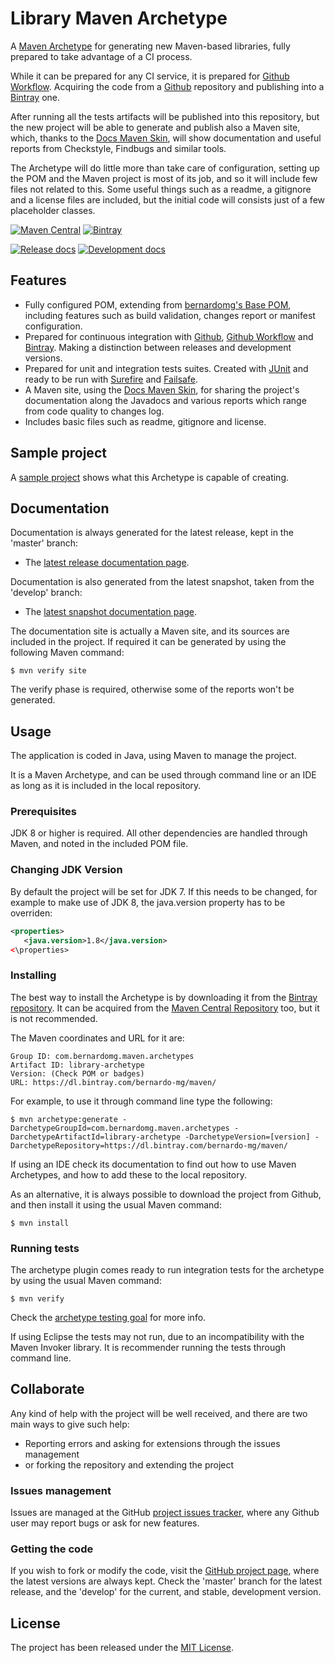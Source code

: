 # Library Maven Archetype

A [Maven Archetype][maven-archetype] for generating new Maven-based libraries, fully prepared to take advantage of a CI process.

While it can be prepared for any CI service, it is prepared for [Github Workflow][github-workflow]. Acquiring the code from a [Github][github] repository and publishing into a [Bintray][bintray] one.

After running all the tests artifacts will be published into this repository, but the new project will be able to generate and publish also a Maven site, which, thanks to the [Docs Maven Skin][docs-skin], will show documentation and useful reports from Checkstyle, Findbugs and similar tools.

The Archetype will do little more than take care of configuration, setting up the POM and the Maven project is most of its job, and so it will include few files not related to this. Some useful things such as a readme, a gitignore and a license files are included, but the initial code will consists just of a few placeholder classes.

[![Maven Central](https://img.shields.io/maven-central/v/com.bernardomg.maven.archetypes/library-archetype.svg)][maven-repo]
[![Bintray](https://api.bintray.com/packages/bernardo-mg/maven/library-maven-archetype/images/download.svg)][bintray-repo]

[![Release docs](https://img.shields.io/badge/docs-release-blue.svg)][site-release]
[![Development docs](https://img.shields.io/badge/docs-develop-blue.svg)][site-develop]

## Features

- Fully configured POM, extending from [bernardomg's Base POM][base-pom], including features such as build validation, changes report or manifest configuration.
- Prepared for continuous integration with [Github][github], [Github Workflow][github-workflow] and [Bintray][bintray]. Making a distinction between releases and development versions.
- Prepared for unit and integration tests suites. Created with [JUnit][junit] and ready to be run with [Surefire][surefire] and [Failsafe][failsafe].
- A Maven site, using the [Docs Maven Skin][docs-skin], for sharing the project's documentation along the Javadocs and various reports which range from code quality to changes log.
- Includes basic files such as readme, gitignore and license.

## Sample project

A [sample project][sample-project] shows what this Archetype is capable of creating.

## Documentation

Documentation is always generated for the latest release, kept in the 'master' branch:

- The [latest release documentation page][site-release].

Documentation is also generated from the latest snapshot, taken from the 'develop' branch:

- The [latest snapshot documentation page][site-develop].

The documentation site is actually a Maven site, and its sources are included in the project. If required it can be generated by using the following Maven command:

```
$ mvn verify site
```

The verify phase is required, otherwise some of the reports won't be generated.

## Usage

The application is coded in Java, using Maven to manage the project.

It is a Maven Archetype, and can be used through command line or an IDE as long as it is included in the local repository.

### Prerequisites

JDK 8 or higher is required. All other dependencies are handled through Maven, and noted in the included POM file.

### Changing JDK Version

By default the project will be set for JDK 7. If this needs to be changed, for example to make use of JDK 8, the java.version property has to be overriden:

```xml
<properties>
   <java.version>1.8</java.version>
<\properties>
```

### Installing

The best way to install the Archetype is by downloading it from the [Bintray repository][bintray-repo]. It can be acquired from the [Maven Central Repository][maven-repo] too, but it is not recommended.

The Maven coordinates and URL for it are:

```
Group ID: com.bernardomg.maven.archetypes
Artifact ID: library-archetype
Version: (Check POM or badges)
URL: https://dl.bintray.com/bernardo-mg/maven/
```

For example, to use it through command line type the following:

```
$ mvn archetype:generate -DarchetypeGroupId=com.bernardomg.maven.archetypes -DarchetypeArtifactId=library-archetype -DarchetypeVersion=[version] -DarchetypeRepository=https://dl.bintray.com/bernardo-mg/maven/
```

If using an IDE check its documentation to find out how to use Maven Archetypes, and how to add these to the local repository.

As an alternative, it is always possible to download the project from Github, and then install it using the usual Maven command:

```
$ mvn install
```

### Running tests

The archetype plugin comes ready to run integration tests for the archetype by using the usual Maven command:

```
$ mvn verify
```

Check the [archetype testing goal][archetype-testing] for more info.

If using Eclipse the tests may not run, due to an incompatibility with the Maven Invoker library. It is recommender running the tests through command line.

## Collaborate

Any kind of help with the project will be well received, and there are two main ways to give such help:

- Reporting errors and asking for extensions through the issues management
- or forking the repository and extending the project

### Issues management

Issues are managed at the GitHub [project issues tracker][issues], where any Github user may report bugs or ask for new features.

### Getting the code

If you wish to fork or modify the code, visit the [GitHub project page][scm], where the latest versions are always kept. Check the 'master' branch for the latest release, and the 'develop' for the current, and stable, development version.

## License
The project has been released under the [MIT License][license].

[bintray-repo]: https://bintray.com/bernardo-mg/maven/library-maven-archetype/view
[maven-repo]: https://mvnrepository.com/artifact/com.bernardomg.maven.archetypes/library-archetype
[junit]: https://junit.org
[issues]: https://github.com/Bernardo-MG/library-maven-archetype/issues
[license]: https://www.opensource.org/licenses/mit-license.php
[scm]: https://github.com/Bernardo-MG/library-maven-archetype
[site-develop]: https://docs.bernardomg.com/development/maven/library-maven-archetype
[site-release]: https://docs.bernardomg.com/maven/library-maven-archetype

[maven-archetype]: https://maven.apache.org/guides/introduction/introduction-to-archetypes.html
[archetype-testing]: http://maven.apache.org/archetype/maven-archetype-plugin/integration-test-mojo.html

[sample-project]: https://github.com/Bernardo-MG/library-maven-archetype-example

[docs-skin]: https://github.com/Bernardo-MG/docs-maven-skin
[base-pom]: https://github.com/Bernardo-MG/base-pom

[github]: https://github.com/
[bintray]: https://bintray.com/
[github-workflow]: https://docs.github.com/en/actions/configuring-and-managing-workflows

[surefire]: https://maven.apache.org/surefire/maven-surefire-plugin/
[failsafe]: https://maven.apache.org/surefire/maven-failsafe-plugin/

